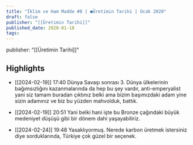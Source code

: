 ```yaml
---
title: "İklim ve Ham Madde #8 | ●Üretimin Tarihi | Ocak 2020"
draft: false
publisher: "[[Üretimin Tarihi]]"
published_date: 2020-01-18
tags:
---
```

publisher: "[[Üretimin Tarihi]]"


## Highlights
* [[2024-02-19]] 17:40  Dünya Savaşı sonrası 3. Dünya ülkelerinin bağımsızlığını kazanmalarında da hep bu şey vardır, anti-emperyalist yani siz tamam buradan çıktınız belki ama bizim başımızdaki adam yine sizin adamınız ve biz bu yüzden mahvolduk, battık.

* [[2024-02-19]] 20:51  Yani belki hani işte bu Bronze çağındaki büyük medeniyet düşüşü gibi bir dönem dahi yaşayabiliriz.

* [[2024-02-24]] 19:48  Yasaklıyormuş. Nerede karbon üretmek istersiniz diye sorduklarında, Türkiye çok güzel bir seçenek.

